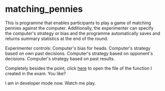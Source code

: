 # matching_pennies
This is programme that enables participants to play a game of matching pennies against the computer. Additionally, the experimenter can specify the computer's strategy or bias and the programme automatically saves and returns summary statistics at the end of the round.

Experimenter controls:
Computer's bias for heads.
Computer's strategy based on own past decisions.
Computer's strategy based on opponent's decisions.
Computer's strategy based on past results.

Completely besides the point, click [here](/exam_Pedro_Espinosa.py) to open the file of the function I created in the exam. You like?


I am in developer mode now. Watch me play.
